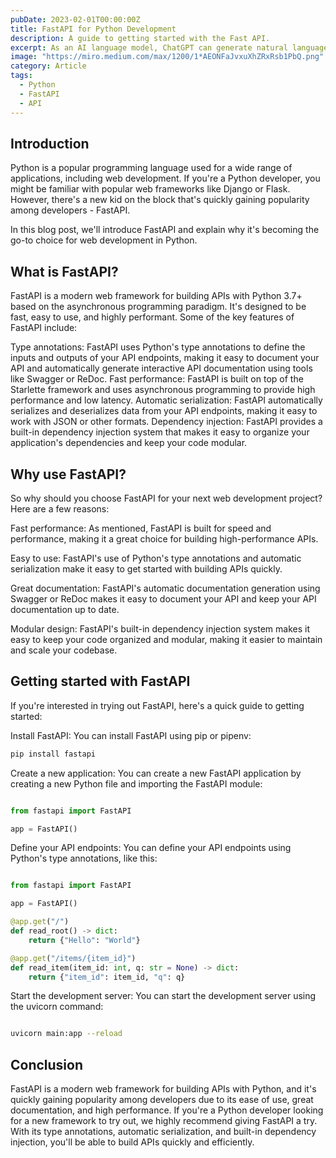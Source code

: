 ```yaml
---
pubDate: 2023-02-01T00:00:00Z
title: FastAPI for Python Development
description: A guide to getting started with the Fast API.
excerpt: As an AI language model, ChatGPT can generate natural language text in response to prompts given to it.
image: "https://miro.medium.com/max/1200/1*AEONFaJvxuXhZRxRsb1PbQ.png"
category: Article
tags:
  - Python
  - FastAPI
  - API
---
```


## Introduction

Python is a popular programming language used for a wide range of applications, including web development. If you're a Python developer, you might be familiar with popular web frameworks like Django or Flask. However, there's a new kid on the block that's quickly gaining popularity among developers - FastAPI.

In this blog post, we'll introduce FastAPI and explain why it's becoming the go-to choice for web development in Python.

## What is FastAPI?

FastAPI is a modern web framework for building APIs with Python 3.7+ based on the asynchronous programming paradigm. It's designed to be fast, easy to use, and highly performant. Some of the key features of FastAPI include:

Type annotations: FastAPI uses Python's type annotations to define the inputs and outputs of your API endpoints, making it easy to document your API and automatically generate interactive API documentation using tools like Swagger or ReDoc.
Fast performance: FastAPI is built on top of the Starlette framework and uses asynchronous programming to provide high performance and low latency.
Automatic serialization: FastAPI automatically serializes and deserializes data from your API endpoints, making it easy to work with JSON or other formats.
Dependency injection: FastAPI provides a built-in dependency injection system that makes it easy to organize your application's dependencies and keep your code modular.

## Why use FastAPI?

So why should you choose FastAPI for your next web development project? Here are a few reasons:

Fast performance: As mentioned, FastAPI is built for speed and performance, making it a great choice for building high-performance APIs.

Easy to use: FastAPI's use of Python's type annotations and automatic serialization make it easy to get started with building APIs quickly.

Great documentation: FastAPI's automatic documentation generation using Swagger or ReDoc makes it easy to document your API and keep your API documentation up to date.

Modular design: FastAPI's built-in dependency injection system makes it easy to keep your code organized and modular, making it easier to maintain and scale your codebase.

## Getting started with FastAPI

If you're interested in trying out FastAPI, here's a quick guide to getting started:

Install FastAPI: You can install FastAPI using pip or pipenv:

```bash
pip install fastapi
```

Create a new application: You can create a new FastAPI application by creating a new Python file and importing the FastAPI module:

```python

from fastapi import FastAPI

app = FastAPI()
```

Define your API endpoints: You can define your API endpoints using Python's type annotations, like this:

```python

from fastapi import FastAPI

app = FastAPI()

@app.get("/")
def read_root() -> dict:
    return {"Hello": "World"}

@app.get("/items/{item_id}")
def read_item(item_id: int, q: str = None) -> dict:
    return {"item_id": item_id, "q": q}

```

Start the development server: You can start the development server using the uvicorn command:

```bash

uvicorn main:app --reload
```

## Conclusion

FastAPI is a modern web framework for building APIs with Python, and it's quickly gaining popularity among developers due to its ease of use, great documentation, and high performance. If you're a Python developer looking for a new framework to try out, we highly recommend giving FastAPI a try. With its type annotations, automatic serialization, and built-in dependency injection, you'll be able to build APIs quickly and efficiently.
